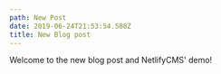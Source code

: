 ```yaml
---
path: New Post
date: 2019-06-24T21:53:54.588Z
title: New Blog post
---
```

Welcome to the new blog post and NetlifyCMS' demo!
